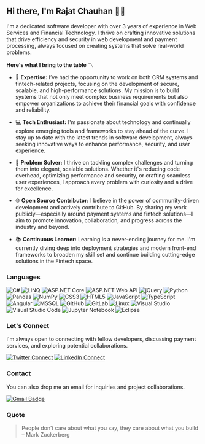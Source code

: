 ## Hi there, I'm Rajat Chauhan 👨‍💻

I'm a dedicated software developer with over 3 years of experience in Web Services and Financial Technology. I thrive on crafting innovative solutions that drive efficiency and security in web development and payment processing, always focused on creating systems that solve real-world problems.

**Here's what I bring to the table** 〽️

- 💼 **Expertise:** I’ve had the opportunity to work on both CRM systems and fintech-related projects, focusing on the development of secure, scalable, and high-performance solutions. My mission is to build systems that not only meet complex business requirements but also empower organizations to achieve their financial goals with confidence and reliability.

- 💻 **Tech Enthusiast:** I'm passionate about technology and continually explore emerging tools and frameworks to stay ahead of the curve. I stay up to date with the latest trends in software development, always seeking innovative ways to enhance performance, security, and user experience.
  
- 🚀 **Problem Solver:** I thrive on tackling complex challenges and turning them into elegant, scalable solutions. Whether it's reducing code overhead, optimizing performance and security, or crafting seamless user experiences, I approach every problem with curiosity and a drive for excellence.

- 🌐 **Open Source Contributor:** I believe in the power of community-driven development and actively contribute to GitHub. By sharing my work publicly—especially around payment systems and fintech solutions—I aim to promote innovation, collaboration, and progress across the industry and beyond.
  
- 📚 **Continuous Learner:** Learning is a never-ending journey for me. I'm currently diving deep into deployment strategies and modern front-end frameworks to broaden my skill set and continue building cutting-edge solutions in the Fintech space.
  
### Languages

![C#](https://img.shields.io/badge/-C%23-000?logo=c-sharp)
![LINQ](https://img.shields.io/badge/-LINQ-000?logo=.net)
![ASP.NET Core](https://img.shields.io/badge/-ASP.NET%20Core-000?logo=.net)
![ASP.NET Web API](https://img.shields.io/badge/-ASP.NET%20Web%20API-000?logo=dotnet)
![jQuery](https://img.shields.io/badge/-jQuery-000?&logo=jQuery)
![Python](https://img.shields.io/badge/-Python-000?&logo=Python)
![Pandas](https://img.shields.io/badge/-Pandas-000?&logo=Pandas)
![NumPy](https://img.shields.io/badge/-NumPy-000?&logo=NumPy)
![CSS3](https://img.shields.io/badge/-CSS3-000?&logo=CSS3)
![HTML5](https://img.shields.io/badge/-HTML5-000?&logo=HTML5)
![JavaScript](https://img.shields.io/badge/-JavaScript-000?&logo=JavaScript)
![TypeScript](https://img.shields.io/badge/-TypeScript-000?&logo=TypeScript)
![Angular](https://img.shields.io/badge/-Angular-000?logo=Angular)
![MSSQL](https://img.shields.io/badge/-MSSQL-000?&logo=microsoft-sql-server)
![GitHub](https://img.shields.io/badge/-GitHub-000?&logo=GitHub)
![GitLab](https://img.shields.io/badge/-GitLab-000?&logo=GitLab)
![Linux](https://img.shields.io/badge/-Linux-000?&logo=Linux)
![Visual Studio](https://img.shields.io/badge/-Visual%20Studio-000?&logo=visual-studio)
![Visual Studio Code](https://img.shields.io/badge/-Visual%20Studio%20Code-000?&logo=visual-studio-code)
![Jupyter Notebook](https://img.shields.io/badge/-jupyter-000?&logo=jupyter)
![Eclipse](https://img.shields.io/badge/-Eclipse-000?&logo=Eclipse)


### Let's Connect

I'm always open to connecting with fellow developers, discussing payment services, and exploring potential collaborations.

<!-- [![Twitter](https://img.shields.io/twitter/url/https/twitter.com/rAJt_11.svg?style=social&label=Follow%20%40rAJt_11)](https://twitter.com/rAJt_11) --> 
[![Twitter Connect](https://img.shields.io/badge/Twitter-Connect-blue?style=social&logo=twitter&label=Twitter)](https://twitter.com/rAJt_11)
[![LinkedIn Connect](https://img.shields.io/badge/LinkedIn-Connect-blue?style=social&logo=linkedin&label=LinkedIn)](https://www.linkedin.com/in/the-rajat-chauhan)

### Contact 

You can also drop me an email for inquiries and  project collaborations.

[![Gmail Badge](https://img.shields.io/badge/-dreamerrajat11@gmail.com-FF0000?style=flat-square&logo=Gmail&logoColor=white&link=mailto:dreamerrajat11@gmail.com)](mailto:dreamerrajat11@gmail.com)


### Quote

> People don’t care about what you say, they care about what you build – Mark Zuckerberg
